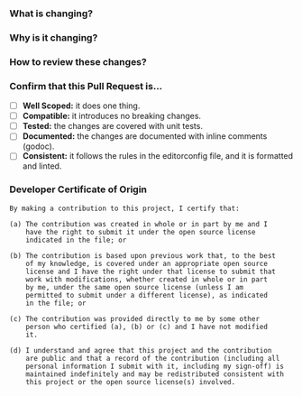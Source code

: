 ### What is changing?

<!--
Describe what you added or changed.
-->

### Why is it changing?

<!--
Describe why this change is needed. Reference issues if applicable.
-->

### How to review these changes?

<!--
Describe what reviewers should pay special attention to.
-->

### Confirm that this Pull Request is...

<!--
Please check the [ ] boxes below as [x] to confirm the following:
-->

- [ ] **Well Scoped:** it does one thing.
- [ ] **Compatible:** it introduces no breaking changes.
- [ ] **Tested:** the changes are covered with unit tests.
- [ ] **Documented:** the changes are documented with inline comments (godoc).
- [ ] **Consistent:** it follows the rules in the editorconfig file, and it is
  formatted and linted.

### Developer Certificate of Origin

```
By making a contribution to this project, I certify that:

(a) The contribution was created in whole or in part by me and I
    have the right to submit it under the open source license
    indicated in the file; or

(b) The contribution is based upon previous work that, to the best
    of my knowledge, is covered under an appropriate open source
    license and I have the right under that license to submit that
    work with modifications, whether created in whole or in part
    by me, under the same open source license (unless I am
    permitted to submit under a different license), as indicated
    in the file; or

(c) The contribution was provided directly to me by some other
    person who certified (a), (b) or (c) and I have not modified
    it.

(d) I understand and agree that this project and the contribution
    are public and that a record of the contribution (including all
    personal information I submit with it, including my sign-off) is
    maintained indefinitely and may be redistributed consistent with
    this project or the open source license(s) involved.
```

